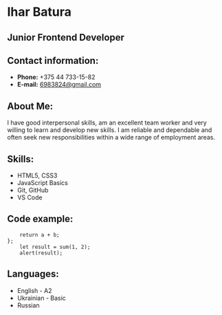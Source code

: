 # Ihar Batura
## Junior Frontend Developer
## Contact information:
* **Phone:** +375 44 733-15-82
* **E-mail:** 6983824@gmail.com
## About Me:
I have good interpersonal skills, am an excellent team worker and very willing to learn and develop new skills.
I am reliable and dependable and often seek new responsibilities within a wide range of employment areas.
## Skills:
* HTML5, CSS3
* JavaScript Basics
* Git, GitHub
* VS Code  
## Code example:
```function sum(a, b) {
    return a + b;
};
    let result = sum(1, 2);
    alert(result);
```
## Languages:
* English - A2
* Ukrainian - Basic
* Russian 
